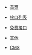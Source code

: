 
* [首页](http://localhost:3000)

* [接口列表](list/)

* [免费接口](free/)

* [其他](others/)

* [CMS](ai/)

[//]: # (* [开发框架]&#40;framework/&#41;)

[//]: # (* [网络设备]&#40;iot/&#41;)

[//]: # ()
[//]: # (* [开发语言]&#40;language/&#41;)

[//]: # ()
[//]: # (* [操作系统]&#40;os/&#41;)

[//]: # ()
[//]: # (* [Web应用]&#40;webapp/&#41;)

[//]: # ()
[//]: # (* [中间件]&#40;middleware/&#41;)

[//]: # ()
[//]: # (* [数据库]&#40;database/&#41;)

[//]: # ()
[//]: # (* [云安全]&#40;cloud/&#41;)




